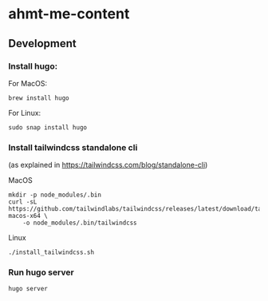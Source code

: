 # ahmt-me-content

## Development

### Install hugo:
For MacOS:
```
brew install hugo
```

For Linux:
```
sudo snap install hugo
```

### Install tailwindcss standalone cli
(as explained in https://tailwindcss.com/blog/standalone-cli)

MacOS
```
mkdir -p node_modules/.bin
curl -sL https://github.com/tailwindlabs/tailwindcss/releases/latest/download/tailwindcss-macos-x64 \
    -o node_modules/.bin/tailwindcss
```

Linux
```
./install_tailwindcss.sh
```

### Run hugo server
```
hugo server
```
